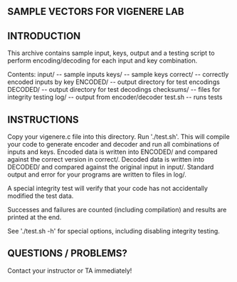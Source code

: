 SAMPLE VECTORS FOR VIGENERE LAB
-------------------------------

INTRODUCTION
------------

This archive contains sample input, keys, output and a testing script
to perform encoding/decoding for each input and key combination.

Contents:
  input/		-- sample inputs
  keys/		-- sample keys
  correct/	-- correctly encoded inputs by key
  ENCODED/	-- output directory for test encodings
  DECODED/	-- output directory for test decodings
  checksums/	-- files for integrity testing
  log/		-- output from encoder/decoder
  test.sh		-- runs tests

INSTRUCTIONS
------------

Copy your vigenere.c file into this directory. Run './test.sh'. This
will compile your code to generate encoder and decoder and run all
combinations of inputs and keys. Encoded data is written into ENCODED/
and compared against the correct version in correct/. Decoded data is
written into DECODED/ and compared against the original input in
input/.  Standard output and error for your programs are written to
files in log/.

A special integrity test will verify that your code has not
accidentally modified the test data.

Successes and failures are counted (including compilation) and results
are printed at the end.

See './test.sh -h' for special options, including disabling integrity
testing.

QUESTIONS / PROBLEMS?
---------------------

Contact your instructor or TA immediately!
